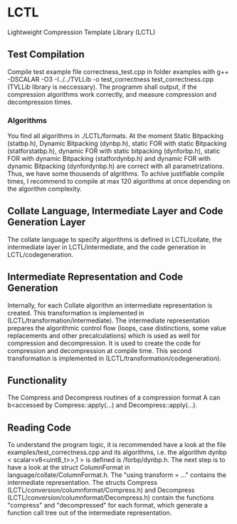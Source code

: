 # LCTL
Lightweight Compression Template Library (LCTL)

## Test Compilation
Compile test example file correctness_test.cpp in folder examples with
g++ -DSCALAR -O3 -I../../TVLLib -o test_correctness test_correctness.cpp
(TVLLib library is neccessary). The programm shall output, if the compression algorithms work correctly, and measure compression and decompression times.

### Algorithms
You find all algorithms in ./LCTL/formats. At the moment Static Bitpacking (statbp.h), Dynamic Bitpacking (dynbp.h), static FOR with static Bitpacking (statforstatbp.h), dynamic FOR with static bitpacking (dynforbp.h), static FOR with dynamic Bitpacking (statfordynbp.h) and dynamic FOR with dynamic Bitpacking (dynfordynbp.h) are correct with all parametrizations. Thus, we have some thousends of algrithms.
To achive justifiable compile times, I recommend to compile at max 120 algorithms at once depending on the algorithm complexity.

## Collate Language, Intermediate Layer and Code Generation Layer
The collate language to specify algorithms is defined in LCTL/collate, the intermediate layer in LCTL/intermediate, and the code generation in LCTL/codegeneration. 

## Intermediate Representation and Code Generation
Internally, for each Collate algorithm an intermediate representation is created. This transformation is implemented in (LCTL/transformation/intermediate). The intermediate representation prepares the algorithmic control flow (loops, case distinctions, some value replacements and other precalculations) which is used as well for compression and decompression. It is used to create the code for compression and decompression at compile time. This second transformation is implemented in (LCTL/transformation/codegeneration). 

## Functionality
The Compress and Decompress routines of a compression format A can b<accessed by Compress<A>::apply(...) and Decompress<A>::apply(...).

## Reading Code
To understand the program logic, it is recommended have a look at the file examples/test_correctness.cpp and its algorithms, i.e. the algorithm dynbp < scalar<v8<uint8_t>>,1 > is defined is /forbp/dynbp.h. The next step is to have a look at the struct ColumnFormat in language/collate/ColumnFormat.h. The "using transform =  ..." contains the intermediate representation. The structs Compress (LCTL/conversion/columnformat/Compress.h)  and Decompress (LCTL/conversion/columnformat/Decompress.h) contain the functions "compress" and "decompressed" for each format, which generate a function call tree out of the intermediate representation.
